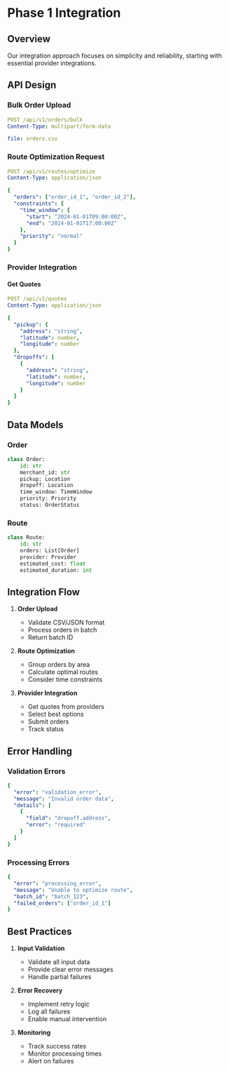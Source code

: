 # Phase 1 Integration

## Overview
Our integration approach focuses on simplicity and reliability, starting with essential provider integrations.

## API Design

### Bulk Order Upload
```yaml
POST /api/v1/orders/bulk
Content-Type: multipart/form-data

file: orders.csv
```

### Route Optimization Request
```yaml
POST /api/v1/routes/optimize
Content-Type: application/json

{
  "orders": ["order_id_1", "order_id_2"],
  "constraints": {
    "time_window": {
      "start": "2024-01-01T09:00:00Z",
      "end": "2024-01-01T17:00:00Z"
    },
    "priority": "normal"
  }
}
```

### Provider Integration

#### Get Quotes
```yaml
POST /api/v1/quotes
Content-Type: application/json

{
  "pickup": {
    "address": "string",
    "latitude": number,
    "longitude": number
  },
  "dropoffs": [
    {
      "address": "string",
      "latitude": number,
      "longitude": number
    }
  ]
}
```

## Data Models

### Order
```python
class Order:
    id: str
    merchant_id: str
    pickup: Location
    dropoff: Location
    time_window: TimeWindow
    priority: Priority
    status: OrderStatus
```

### Route
```python
class Route:
    id: str
    orders: List[Order]
    provider: Provider
    estimated_cost: float
    estimated_duration: int
```

## Integration Flow

1. **Order Upload**
   - Validate CSV/JSON format
   - Process orders in batch
   - Return batch ID

2. **Route Optimization**
   - Group orders by area
   - Calculate optimal routes
   - Consider time constraints

3. **Provider Integration**
   - Get quotes from providers
   - Select best options
   - Submit orders
   - Track status

## Error Handling

### Validation Errors
```yaml
{
  "error": "validation_error",
  "message": "Invalid order data",
  "details": [
    {
      "field": "dropoff.address",
      "error": "required"
    }
  ]
}
```

### Processing Errors
```yaml
{
  "error": "processing_error",
  "message": "Unable to optimize route",
  "batch_id": "batch_123",
  "failed_orders": ["order_id_1"]
}
```

## Best Practices

1. **Input Validation**
   - Validate all input data
   - Provide clear error messages
   - Handle partial failures

2. **Error Recovery**
   - Implement retry logic
   - Log all failures
   - Enable manual intervention

3. **Monitoring**
   - Track success rates
   - Monitor processing times
   - Alert on failures
